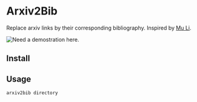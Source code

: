 # Arxiv2Bib

Replace arxiv links by their corresponding bibliography. Inspired by [Mu Li](https://www.youtube.com/watch?v=q1G0xZCqYxY&ab_channel=MuLi).


![Need a demostration here.]()


## Install

## Usage

```Shell
arxiv2bib directory
```